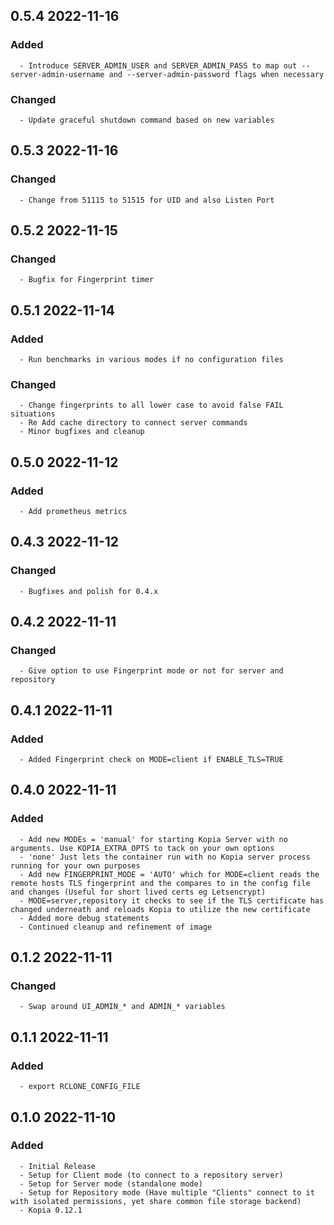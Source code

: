## 0.5.4 2022-11-16 <dave at tiredofit dot ca>

   ### Added
      - Introduce SERVER_ADMIN_USER and SERVER_ADMIN_PASS to map out --server-admin-username and --server-admin-password flags when necessary

   ### Changed
      - Update graceful shutdown command based on new variables


## 0.5.3 2022-11-16 <dave at tiredofit dot ca>

   ### Changed
      - Change from 51115 to 51515 for UID and also Listen Port


## 0.5.2 2022-11-15 <dave at tiredofit dot ca>

   ### Changed
      - Bugfix for Fingerprint timer


## 0.5.1 2022-11-14 <dave at tiredofit dot ca>

   ### Added
      - Run benchmarks in various modes if no configuration files

   ### Changed
      - Change fingerprints to all lower case to avoid false FAIL situations
      - Re Add cache directory to connect server commands
      - Minor bugfixes and cleanup


## 0.5.0 2022-11-12 <dave at tiredofit dot ca>

   ### Added
      - Add prometheus metrics


## 0.4.3 2022-11-12 <dave at tiredofit dot ca>

   ### Changed
      - Bugfixes and polish for 0.4.x


## 0.4.2 2022-11-11 <dave at tiredofit dot ca>

   ### Changed
      - Give option to use Fingerprint mode or not for server and repository


## 0.4.1 2022-11-11 <dave at tiredofit dot ca>

   ### Added
      - Added Fingerprint check on MODE=client if ENABLE_TLS=TRUE


## 0.4.0 2022-11-11 <dave at tiredofit dot ca>

   ### Added
      - Add new MODEs = 'manual' for starting Kopia Server with no arguments. Use KOPIA_EXTRA_OPTS to tack on your own options
      - 'none' Just lets the container run with no Kopia server process running for your own purposes
      - Add new FINGERPRINT_MODE = 'AUTO' which for MODE=client reads the remote hosts TLS fingerprint and the compares to in the config file and changes (Useful for short lived certs eg Letsencrypt)
      - MODE=server,repository it checks to see if the TLS certificate has changed underneath and reloads Kopia to utilize the new certificate
      - Added more debug statements
      - Continued cleanup and refinement of image


## 0.1.2 2022-11-11 <dave at tiredofit dot ca>

   ### Changed
      - Swap around UI_ADMIN_* and ADMIN_* variables


## 0.1.1 2022-11-11 <dave at tiredofit dot ca>

   ### Added
      - export RCLONE_CONFIG_FILE


## 0.1.0 2022-11-10 <dave at tiredofit dot ca>

   ### Added
      - Initial Release
      - Setup for Client mode (to connect to a repository server)
      - Setup for Server mode (standalone mode)
      - Setup for Repository mode (Have multiple "Clients" connect to it with isolated permissions, yet share common file storage backend)
      - Kopia 0.12.1


